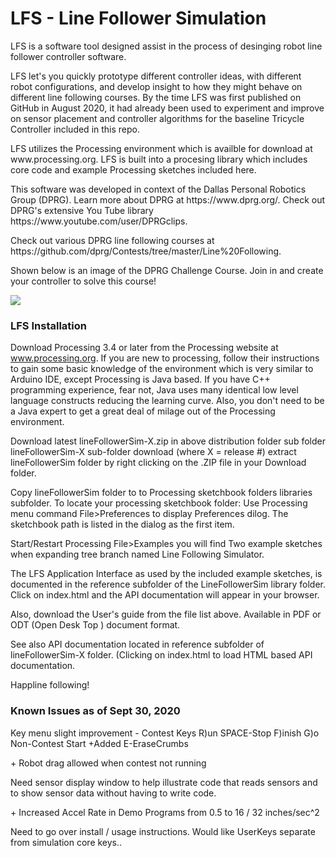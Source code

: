 # LFS - Line Follower Simulation 
LFS is a software tool designed assist in the process of desinging robot line follower controller software.
<p>
LFS let's you quickly prototype different controller ideas, with different robot configurations, and develop insight to how they might behave on different line following courses. By the time LFS was first published on GitHub in August 2020, it had already been used to experiment and improve on sensor placement and controller algorithms for the baseline Tricycle Controller included in this repo. 
<p>
LFS utilizes the Processing environment which is availble for download at www.processing.org. LFS is built into a procesing library which includes core code and example Processing sketches included here. 
<p>  
This software was developed in context of the Dallas Personal Robotics Group (DPRG). Learn more about DPRG at https://www.dprg.org/. Check out DPRG's extensive You Tube library https://www.youtube.com/user/DPRGclips.
<p> 
Check out various DPRG line following courses at https://github.com/dprg/Contests/tree/master/Line%20Following. 
<p>
Shown below is an image of the DPRG Challenge Course. Join in and create your controller to solve this course! 
<p>
  
![](https://github.com/ron-grant/LineFollowerSimLib/blob/master/ChallengeSmallImage.jpg)



### LFS Installation

Download Processing 3.4 or later from the Processing website at www.processing.org.
If you are new to processing, follow their instructions to gain some basic knowledge of the environment which is very similar to Arduino IDE, except Processing is Java based. If you have C++ programming experience, fear not, Java uses many identical low level language constructs reducing the learning curve. Also, you don't need to be a Java expert to get a great deal of milage out of the Processing environment.

<p>
Download latest lineFollowerSim-X.zip in above distribution folder sub folder lineFollowerSim-X sub-folder download (where X = release #)
extract lineFollowerSim folder by right clicking on the .ZIP file in your Download folder.
<p>
Copy lineFollowerSim folder to to Processing sketchbook folders libraries subfolder.
To locate your processing sketchbook folder: Use Processing menu command  File>Preferences to display Preferences dilog. The sketchbook path is listed in the dialog as the first item.
<p>  
Start/Restart Processing  File>Examples  you will find Two example sketches when expanding tree branch named Line Following Simulator.
<p>
The LFS Application Interface as used by the included example sketches, is documented in the reference subfolder of the LineFollowerSim library folder. Click on index.html and the API documentation will appear in your browser.
<p> 
Also, download the User's guide from the file list above. Available in PDF or ODT (Open Desk Top ) document format.
<p>
See also API documentation located in reference subfolder of lineFollowerSim-X folder. (Clicking on index.html to load HTML based API documentation. 
<p>
Happline following!

### Known Issues as of Sept 30, 2020

Key menu slight improvement - Contest Keys  R)un SPACE-Stop F)inish       G)o Non-Contest Start 
+Added E-EraseCrumbs
<p>
+ Robot drag allowed when contest not running
<p>
Need sensor display window to help illustrate code that reads sensors and to show sensor data without having to write code.
<p>
+ Increased Accel Rate in Demo Programs from 0.5 to 16 / 32 inches/sec^2
<p>
Need to go over install / usage instructions.  
Would like UserKeys separate from simulation core keys.. 
 



